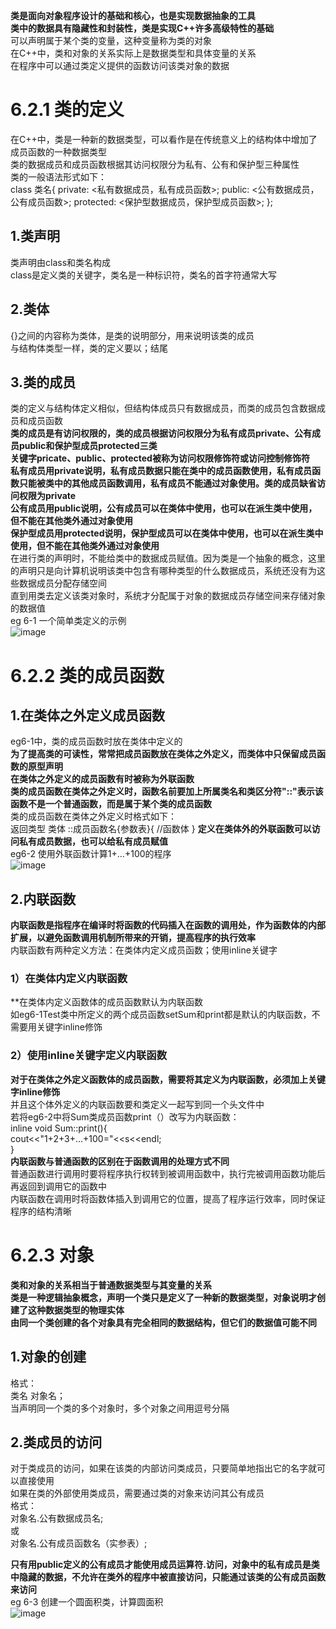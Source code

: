 **类是面向对象程序设计的基础和核心，也是实现数据抽象的工具**  
**类中的数据具有隐藏性和封装性，类是实现C++许多高级特性的基础**  
可以声明属于某个类的变量，这种变量称为类的对象  
在C++中，类和对象的关系实际上是数据类型和具体变量的关系  
在程序中可以通过类定义提供的函数访问该类对象的数据  
# 6.2.1 类的定义
在C++中，类是一种新的数据类型，可以看作是在传统意义上的结构体中增加了成员函数的一种数据类型  
类的数据成员和成员函数根据其访问权限分为私有、公有和保护型三种属性  
类的一般语法形式如下：  
class 类名{
private:
<私有数据成员，私有成员函数>;
public:
<公有数据成员，公有成员函数>;
protected:
<保护型数据成员，保护型成员函数>;
};
## 1.类声明
类声明由class和类名构成  
class是定义类的关键字，类名是一种标识符，类名的首字符通常大写  
## 2.类体
{}之间的内容称为类体，是类的说明部分，用来说明该类的成员  
与结构体类型一样，类的定义要以；结尾  
## 3.类的成员
类的定义与结构体定义相似，但结构体成员只有数据成员，而类的成员包含数据成员和成员函数  
**类的成员是有访问权限的，类的成员根据访问权限分为私有成员private、公有成员public和保护型成员protected三类**  
**关键字pricate、public、protected被称为访问权限修饰符或访问控制修饰符**  
**私有成员用private说明，私有成员数据只能在类中的成员函数使用，私有成员函数只能被类中的其他成员函数调用，私有成员不能通过对象使用。类的成员缺省访问权限为private**  
**公有成员用public说明，公有成员可以在类体中使用，也可以在派生类中使用，但不能在其他类外通过对象使用**  
**保护型成员用protected说明，保护型成员可以在类体中使用，也可以在派生类中使用，但不能在其他类外通过对象使用**  
在进行类的声明时，不能给类中的数据成员赋值。因为类是一个抽象的概念，这里的声明只是向计算机说明该类中包含有哪种类型的什么数据成员，系统还没有为这些数据成员分配存储空间  
直到用类去定义该类对象时，系统才分配属于对象的数据成员存储空间来存储对象的数据值  
eg 6-1 一个简单类定义的示例  
![image](https://user-images.githubusercontent.com/77609544/112716076-260bd580-8f1f-11eb-8b32-d20b77d4d12f.png)
# 6.2.2 类的成员函数
## 1.在类体之外定义成员函数
eg6-1中，类的成员函数时放在类体中定义的  
**为了提高类的可读性，常常把成员函数放在类体之外定义，而类体中只保留成员函数的原型声明**  
**在类体之外定义的成员函数有时被称为外联函数**  
**类的成员函数在类体之外定义时，函数名前要加上所属类名和类区分符"::"表示该函数不是一个普通函数，而是属于某个类的成员函数**  
类的成员函数在类体之外定义时格式如下：  
返回类型 类体 ::成员函数名{参数表}{
//函数体
}
**定义在类体外的外联函数可以访问私有成员数据，也可以给私有成员赋值**  
eg6-2 使用外联函数计算1+…+100的程序  
![image](https://user-images.githubusercontent.com/77609544/112717773-adf6dd00-8f29-11eb-8c87-cc9309f5bda1.png)
## 2.内联函数
**内联函数是指程序在编译时将函数的代码插入在函数的调用处，作为函数体的内部扩展，以避免函数调用机制所带来的开销，提高程序的执行效率**  
内联函数有两种定义方法：在类体内定义成员函数；使用inline关键字  
### 1）在类体内定义内联函数
**在类体内定义函数体的成员函数默认为内联函数  
如eg6-1Test类中所定义的两个成员函数setSum和print都是默认的内联函数，不需要用关键字inline修饰  
### 2）使用inline关键字定义内联函数
**对于在类体之外定义函数体的成员函数，需要将其定义为内联函数，必须加上关键字inline修饰**  
并且这个体外定义的内联函数要和类定义一起写到同一个头文件中  
若将eg6-2中将Sum类成员函数print（）改写为内联函数：  
inline void Sum::print(){  
cout<<"1+2+3+…+100="<<s<<endl;  
}  
**内联函数与普通函数的区别在于函数调用的处理方式不同**  
普通函数进行调用时要将程序执行权转到被调用函数中，执行完被调用函数功能后再返回到调用它的函数中  
内联函数在调用时将函数体插入到调用它的位置，提高了程序运行效率，同时保证程序的结构清晰  
# 6.2.3 对象
**类和对象的关系相当于普通数据类型与其变量的关系**  
**类是一种逻辑抽象概念，声明一个类只是定义了一种新的数据类型，对象说明才创建了这种数据类型的物理实体**  
**由同一个类创建的各个对象具有完全相同的数据结构，但它们的数据值可能不同**  
## 1.对象的创建
格式：  
类名 对象名；  
当声明同一个类的多个对象时，多个对象之间用逗号分隔  
## 2.类成员的访问
对于类成员的访问，如果在该类的内部访问类成员，只要简单地指出它的名字就可以直接使用  
如果在类的外部使用类成员，需要通过类的对象来访问其公有成员  
格式：   
对象名.公有数据成员名;  
或  
对象名.公有成员函数名（实参表）;  

**只有用public定义的公有成员才能使用成员运算符.访问，对象中的私有成员是类中隐藏的数据，不允许在类外的程序中被直接访问，只能通过该类的公有成员函数来访问**  
eg 6-3 创建一个圆面积类，计算圆面积  
![image](https://user-images.githubusercontent.com/77609544/112718163-1e9ef900-8f2c-11eb-999f-5bb488a652bb.png)
